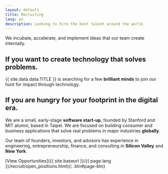 ```yaml
---
layout: default
title: Recruiting
lang: en
description: Looking to hire the best talent around the world.
---
```




We incubate, accelerate, and implement ideas that our team create internally.

## If you want to create technology that solves problems.

{{ site.data.data.TITLE }} is searching for a few **brilliant minds** to join our hunt for impact through technology.

## If you are hungry for your footprint in the digital era.

We are a small, early-stage **software start-up**, founded by Stanford and MIT alumni, based in Taipei. We are focused on building consumer and business applications that solve real problems in major industries **globally**.

Our team of founders, investors, and advisors has experience in engineering, entrepreneurship, finance, and consulting in **Silicon Valley** and **New York**.

[View Opportunities]({{ site.baseurl }}/{{ page.lang }}/recruit/open_positions.html){: .btn#page-btn}

<br>

